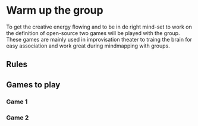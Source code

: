 # Warm up the group

To get the creative energy flowing and to be in de right mind-set to work on the definition of open-source two games will be played with the group. These games are mainly used in improvisation theater to traing the brain for easy association and work great during mindmapping with groups.

## Rules

## Games to play

### Game 1

###  Game 2